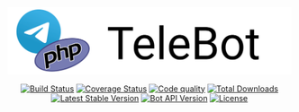 <p align="center">
<a href="https://github.com/westacks/php-telebot-sdk"><img src="./docs/assets/logo.svg" alt="Project Logo"></a>
</p>

<p align="center">
<a href="https://travis-ci.org/westacks/php-telebot-sdk"><img src="https://travis-ci.org/westacks/php-telebot-sdk.svg" alt="Build Status"></a>
<a href='https://coveralls.io/github/westacks/php-telebot-sdk'><img src='https://coveralls.io/repos/github/westacks/php-telebot-sdk/badge.svg' alt='Coverage Status' /></a>
<a href="https://scrutinizer-ci.com/g/westacks/php-telebot-sdk/"><img alt="Code quality" src="https://img.shields.io/scrutinizer/quality/g/westacks/php-telebot-sdk"></a>
<a href="https://packagist.org/packages/westacks/php-telebot-sdk"><img src="https://poser.pugx.org/westacks/php-telebot-sdk/d/total.svg" alt="Total Downloads"></a>
<a href="https://packagist.org/packages/westacks/php-telebot-sdk"><img src="https://poser.pugx.org/westacks/php-telebot-sdk/v/stable.svg" alt="Latest Stable Version"></a>
<a href="https://core.telegram.org/bots/api"><img src="https://img.shields.io/badge/Bot%20API-4.9-blue" alt="Bot API Version"></a>
<a href="https://packagist.org/packages/westacks/php-telebot-sdk"><img src="https://poser.pugx.org/westacks/php-telebot-sdk/license.svg" alt="License"></a>
</p>
